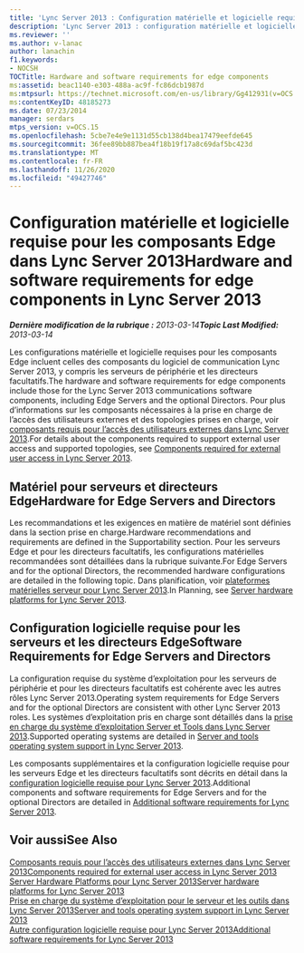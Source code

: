 ```yaml
---
title: 'Lync Server 2013 : Configuration matérielle et logicielle requise pour les composants Edge'
description: 'Lync Server 2013 : configuration matérielle et logicielle requise pour les composants Edge.'
ms.reviewer: ''
ms.author: v-lanac
author: lanachin
f1.keywords:
- NOCSH
TOCTitle: Hardware and software requirements for edge components
ms:assetid: beac1140-e303-488a-ac9f-fc86dcb1987d
ms:mtpsurl: https://technet.microsoft.com/en-us/library/Gg412931(v=OCS.15)
ms:contentKeyID: 48185273
ms.date: 07/23/2014
manager: serdars
mtps_version: v=OCS.15
ms.openlocfilehash: 5cbe7e4e9e1131d55cb138d4bea17479eefde645
ms.sourcegitcommit: 36fee89bb887bea4f18b19f17a8c69daf5bc423d
ms.translationtype: MT
ms.contentlocale: fr-FR
ms.lasthandoff: 11/26/2020
ms.locfileid: "49427746"
---
```

# <a name="hardware-and-software-requirements-for-edge-components-in-lync-server-2013"></a><span data-ttu-id="fcb98-103">Configuration matérielle et logicielle requise pour les composants Edge dans Lync Server 2013</span><span class="sxs-lookup"><span data-stu-id="fcb98-103">Hardware and software requirements for edge components in Lync Server 2013</span></span>

<div data-xmlns="http://www.w3.org/1999/xhtml">

<div class="topic" data-xmlns="http://www.w3.org/1999/xhtml" data-msxsl="urn:schemas-microsoft-com:xslt" data-cs="https://msdn.microsoft.com/">

<div data-asp="https://msdn2.microsoft.com/asp">



</div>

<div id="mainSection">

<div id="mainBody"><span data-ttu-id="fcb98-104">

<span> </span></span><span class="sxs-lookup"><span data-stu-id="fcb98-104">

<span> </span></span></span>

<span data-ttu-id="fcb98-105">_**Dernière modification de la rubrique :** 2013-03-14_</span><span class="sxs-lookup"><span data-stu-id="fcb98-105">_**Topic Last Modified:** 2013-03-14_</span></span>

<span data-ttu-id="fcb98-106">Les configurations matérielle et logicielle requises pour les composants Edge incluent celles des composants du logiciel de communication Lync Server 2013, y compris les serveurs de périphérie et les directeurs facultatifs.</span><span class="sxs-lookup"><span data-stu-id="fcb98-106">The hardware and software requirements for edge components include those for the Lync Server 2013 communications software components, including Edge Servers and the optional Directors.</span></span> <span data-ttu-id="fcb98-107">Pour plus d’informations sur les composants nécessaires à la prise en charge de l’accès des utilisateurs externes et des topologies prises en charge, voir [composants requis pour l’accès des utilisateurs externes dans Lync Server 2013](lync-server-2013-components-required-for-external-user-access.md).</span><span class="sxs-lookup"><span data-stu-id="fcb98-107">For details about the components required to support external user access and supported topologies, see [Components required for external user access in Lync Server 2013](lync-server-2013-components-required-for-external-user-access.md).</span></span>

<div>

## <a name="hardware-for-edge-servers-and-directors"></a><span data-ttu-id="fcb98-108">Matériel pour serveurs et directeurs Edge</span><span class="sxs-lookup"><span data-stu-id="fcb98-108">Hardware for Edge Servers and Directors</span></span>

<span data-ttu-id="fcb98-109">Les recommandations et les exigences en matière de matériel sont définies dans la section prise en charge.</span><span class="sxs-lookup"><span data-stu-id="fcb98-109">Hardware recommendations and requirements are defined in the Supportability section.</span></span> <span data-ttu-id="fcb98-110">Pour les serveurs Edge et pour les directeurs facultatifs, les configurations matérielles recommandées sont détaillées dans la rubrique suivante.</span><span class="sxs-lookup"><span data-stu-id="fcb98-110">For Edge Servers and for the optional Directors, the recommended hardware configurations are detailed in the following topic.</span></span> <span data-ttu-id="fcb98-111">Dans planification, voir [plateformes matérielles serveur pour Lync Server 2013](lync-server-2013-server-hardware-platforms.md).</span><span class="sxs-lookup"><span data-stu-id="fcb98-111">In Planning, see [Server hardware platforms for Lync Server 2013](lync-server-2013-server-hardware-platforms.md).</span></span>

</div>

<div>

## <a name="software-requirements-for-edge-servers-and-directors"></a><span data-ttu-id="fcb98-112">Configuration logicielle requise pour les serveurs et les directeurs Edge</span><span class="sxs-lookup"><span data-stu-id="fcb98-112">Software Requirements for Edge Servers and Directors</span></span>

<span data-ttu-id="fcb98-113">La configuration requise du système d’exploitation pour les serveurs de périphérie et pour les directeurs facultatifs est cohérente avec les autres rôles Lync Server 2013.</span><span class="sxs-lookup"><span data-stu-id="fcb98-113">Operating system requirements for Edge Servers and for the optional Directors are consistent with other Lync Server 2013 roles.</span></span> <span data-ttu-id="fcb98-114">Les systèmes d’exploitation pris en charge sont détaillés dans la [prise en charge du système d’exploitation Server et Tools dans Lync Server 2013](lync-server-2013-server-and-tools-operating-system-support.md).</span><span class="sxs-lookup"><span data-stu-id="fcb98-114">Supported operating systems are detailed in [Server and tools operating system support in Lync Server 2013](lync-server-2013-server-and-tools-operating-system-support.md).</span></span>

<span data-ttu-id="fcb98-115">Les composants supplémentaires et la configuration logicielle requise pour les serveurs Edge et les directeurs facultatifs sont décrits en détail dans la [configuration logicielle requise pour Lync Server 2013](lync-server-2013-additional-software-requirements.md).</span><span class="sxs-lookup"><span data-stu-id="fcb98-115">Additional components and software requirements for Edge Servers and for the optional Directors are detailed in [Additional software requirements for Lync Server 2013](lync-server-2013-additional-software-requirements.md).</span></span>

</div>

<div>

## <a name="see-also"></a><span data-ttu-id="fcb98-116">Voir aussi</span><span class="sxs-lookup"><span data-stu-id="fcb98-116">See Also</span></span>


[<span data-ttu-id="fcb98-117">Composants requis pour l’accès des utilisateurs externes dans Lync Server 2013</span><span class="sxs-lookup"><span data-stu-id="fcb98-117">Components required for external user access in Lync Server 2013</span></span>](lync-server-2013-components-required-for-external-user-access.md)  
[<span data-ttu-id="fcb98-118">Server Hardware Platforms pour Lync Server 2013</span><span class="sxs-lookup"><span data-stu-id="fcb98-118">Server hardware platforms for Lync Server 2013</span></span>](lync-server-2013-server-hardware-platforms.md)  
[<span data-ttu-id="fcb98-119">Prise en charge du système d’exploitation pour le serveur et les outils dans Lync Server 2013</span><span class="sxs-lookup"><span data-stu-id="fcb98-119">Server and tools operating system support in Lync Server 2013</span></span>](lync-server-2013-server-and-tools-operating-system-support.md)  
[<span data-ttu-id="fcb98-120">Autre configuration logicielle requise pour Lync Server 2013</span><span class="sxs-lookup"><span data-stu-id="fcb98-120">Additional software requirements for Lync Server 2013</span></span>](lync-server-2013-additional-software-requirements.md)  
  

<span data-ttu-id="fcb98-121"></div>

</div>

<span> </span>

</div>

</div>

</span><span class="sxs-lookup"><span data-stu-id="fcb98-121"></div>

</div>

<span> </span>

</div>

</div>

</span></span></div>

